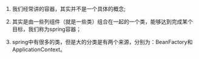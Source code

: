 1. 我们经常讲的容器，其实并不是一个具体的概念;

2. 其实是由一些列组件（就是一些类）组合在一起的一个类，能够达到完成某个目标，我们称为spring容器；
3. spring中有很多的类，但是大的分类是有两个来源，分别为：BeanFactory和ApplicationContext。




